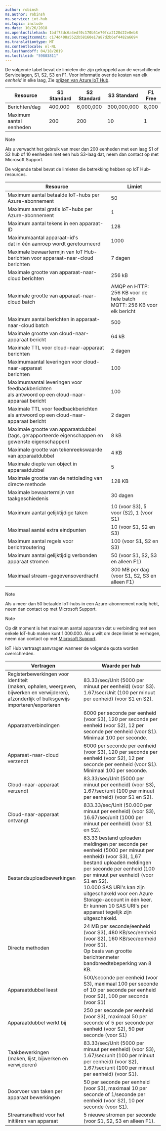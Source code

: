 ```yaml
---
author: robinsh
ms.author: robinsh
ms.service: iot-hub
ms.topic: include
ms.date: 10/26/2018
ms.openlocfilehash: 1bdf73dc6a4edf0c170b51e70fca2128d22e0eb8
ms.sourcegitcommit: c174d408a5522b58160e17a87d2b6ef4482a6694
ms.translationtype: MT
ms.contentlocale: nl-NL
ms.lasthandoff: 04/18/2019
ms.locfileid: "59803811"
---
```

De volgende tabel bevat de limieten die zijn gekoppeld aan de verschillende Servicelagen, S1, S2, S3 en F1. Voor informatie over de kosten van elk *eenheid* in elke laag, Zie [prijzen van Azure IoT Hub](https://azure.microsoft.com/pricing/details/iot-hub/).

| Resource | S1 Standard | S2 Standard | S3 Standard | F1 Free |
| --- | --- | --- | --- | --- |
| Berichten/dag |400,000 |6,000,000 |300,000,000 |8,000 |
| Maximum aantal eenheden |200 |200 |10 |1 |

> [!NOTE]
> Als u verwacht het gebruik van meer dan 200 eenheden met een laag S1 of S2 hub of 10 eenheden met een hub S3-laag dat, neem dan contact op met Microsoft Support.
> 
> 

De volgende tabel bevat de limieten die betrekking hebben op IoT Hub-resources.

| Resource | Limiet |
| --- | --- |
| Maximum aantal betaalde IoT-hubs per Azure-abonnement |50 |
| Maximum aantal gratis IoT-hubs per Azure-abonnement |1 |
| Maximum aantal tekens in een apparaat-ID | 128 |
| Maximumaantal apparaat-id's<br/> dat in één aanroep wordt geretourneerd |1000 |
| Maximale bewaartermijn van IoT Hub-berichten voor apparaat-naar-cloud berichten |7 dagen |
| Maximale grootte van apparaat-naar-cloud berichten |256 kB |
| Maximale grootte van apparaat-naar-cloud batch |AMQP en HTTP: 256 KB voor de hele batch <br/>MQTT: 256 KB voor elk bericht |
| Maximum aantal berichten in apparaat-naar-cloud batch |500 |
| Maximale grootte van cloud-naar-apparaat bericht |64 kB |
| Maximale TTL voor cloud-naar-apparaat berichten |2 dagen |
| Maximumaantal leveringen voor cloud-naar-apparaat <br/> berichten |100 |
| Maximumaantal leveringen voor feedbackberichten <br/> als antwoord op een cloud-naar-apparaat bericht |100 |
| Maximale TTL voor feedbackberichten <br/> als antwoord op een cloud-naar-apparaat bericht |2 dagen |
| Maximale grootte van apparaatdubbel <br/> (tags, gerapporteerde eigenschappen en gewenste eigenschappen) | 8 kB |
| Maximale grootte van tekenreekswaarde van apparaatdubbel | 4 KB |
| Maximale diepte van object in apparaatdubbel | 5 |
| Maximale grootte van de nettolading van directe methode | 128 KB |
| Maximale bewaartermijn van taakgeschiedenis | 30 dagen |
| Maximum aantal gelijktijdige taken | 10 (voor S3), 5 voor (S2), 1 (voor S1) |
| Maximaal aantal extra eindpunten | 10 (voor S1, S2 en S3) |
| Maximum aantal regels voor berichtroutering | 100 (voor S1, S2 en S3) |
| Maximum aantal gelijktijdig verbonden apparaat stromen | 50 (voor S1, S2, S3 en alleen F1) |
| Maximaal stream-gegevensoverdracht | 300 MB per dag (voor S1, S2, S3 en alleen F1) |


> [!NOTE]
> Als u meer dan 50 betaalde IoT-hubs in een Azure-abonnement nodig hebt, neem dan contact op met Microsoft Support.


> [!NOTE]
> Op dit moment is het maximum aantal apparaten dat u verbinding met een enkele IoT-hub maken kunt 1.000.000. Als u wilt om deze limiet te verhogen, neem dan contact op met [Microsoft Support](https://azure.microsoft.com/support/options/).

IoT Hub vertraagt aanvragen wanneer de volgende quota worden overschreden.

| Vertragen | Waarde per hub |
| --- | --- |
| Registerbewerkingen voor identiteit <br/> (maken, ophalen, weergeven, bijwerken en verwijderen), <br/> afzonderlijk of bulksgewijs importeren/exporteren |83.33/sec/Unit (5000 per minuut per eenheid) (voor S3). <br/> 1.67/sec/Unit (100 per minuut per eenheid) (voor S1 en S2). |
| Apparaatverbindingen |6000 per seconde per eenheid (voor S3), 120 per seconde per eenheid (voor S2), 12 per seconde per eenheid (voor S1). <br/>Minimaal 100 per seconde. |
| Apparaat-naar-cloud verzendt |6000 per seconde per eenheid (voor S3), 120 per seconde per eenheid (voor S2), 12 per seconde per eenheid (voor S1). <br/>Minimaal 100 per seconde. |
| Cloud-naar-apparaat verzendt | 83.33/sec/Unit (5000 per minuut per eenheid) (voor S3), 1.67/sec/unit (100 per minuut per eenheid) (voor S1 en S2). |
| Cloud-naar-apparaat ontvangt |833.33/sec/Unit (50.000 per minuut per eenheid) (voor S3), 16.67/sec/unit (1000 per minuut per eenheid) (voor S1 en S2). |
| Bestandsuploadbewerkingen |83.33 bestand uploaden meldingen per seconde per eenheid (5000 per minuut per eenheid) (voor S3), 1,67 bestand uploaden meldingen per seconde per eenheid (100 per minuut per eenheid) (voor S1 en S2). <br/> 10.000 SAS URI's kan zijn uitgeschakeld voor een Azure Storage-account in één keer.<br/> Er kunnen 10 SAS URI's per apparaat tegelijk zijn uitgeschakeld. |
| Directe methoden | 24 MB per seconde/eenheid (voor S3), 480 KB/sec/eenheid (voor S2), 160 KB/sec/eenheid (voor S1).<br/> Op basis van grootte berichtenmeter bandbreedtebeperking van 8 KB. |
| Apparaatdubbel leest | 500/seconde per eenheid (voor S3), maximaal 100 per seconde of 10 per seconde per eenheid (voor S2), 100 per seconde (voor S1) |
| Apparaatdubbel werkt bij | 250 per seconde per eenheid (voor S3), maximaal 50 per seconde of 5 per seconde per eenheid (voor S2), 50 per seconde (voor S1) |
| Taakbewerkingen <br/> (maken, lijst, bijwerken en verwijderen) | 83.33/sec/Unit (5000 per minuut per eenheid) (voor S3), 1.67/sec/unit (100 per minuut per eenheid) (voor S2), 1.67/sec/unit (100 per minuut per eenheid) (voor S1). |
| Doorvoer van taken per apparaat bewerkingen | 50 per seconde per eenheid (voor S3), maximaal 10 per seconde of 1/seconde per eenheid (voor S2), 10 per seconde (voor S1). |
| Streamsnelheid voor het initiëren van apparaat | 5 nieuwe stromen per seconde (voor S1, S2, S3 en alleen F1). |
